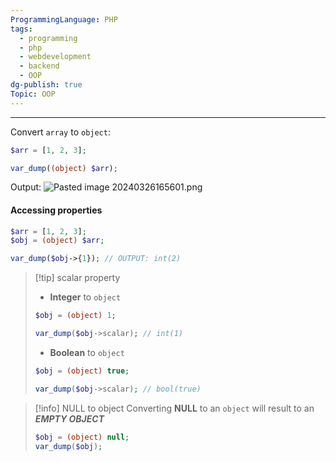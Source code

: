 ```yaml
---
ProgrammingLanguage: PHP
tags:
  - programming
  - php
  - webdevelopment
  - backend
  - OOP
dg-publish: true
Topic: OOP
---
```


---

Convert `array` to `object`:

```php
$arr = [1, 2, 3];

var_dump((object) $arr);
```

Output:
![Pasted image 20240326165601.png](/img/user/PROGRAMMING/Web%20Development/Backend/PHP/02%20Object-Oriented%20Programming%20(OOP)/01%20Classes%20&%20Objects/attachments/Pasted%20image%2020240326165601.png)

#### Accessing properties

```php
$arr = [1, 2, 3];
$obj = (object) $arr;

var_dump($obj->{1}); // OUTPUT: int(2)
```

> [!tip] scalar property
>
> - **Integer** to `object`
>
> ```php
> $obj = (object) 1;
>
> var_dump($obj->scalar); // int(1)
> ```
>
> - **Boolean** to `object`
>
> ```php
> $obj = (object) true;
>
> var_dump($obj->scalar); // bool(true)
> ```

> [!info] NULL to object
> Converting **NULL** to an `object` will result to an **_EMPTY OBJECT_**
>
> ```php
> $obj = (object) null;
> var_dump($obj);
> ```
